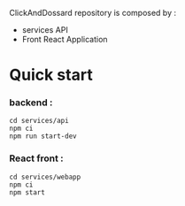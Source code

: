 ClickAndDossard repository is composed by :
- services API
- Front React Application

# Quick start

### backend :
```
cd services/api
npm ci
npm run start-dev
```

### React front :
```
cd services/webapp
npm ci
npm start
```

